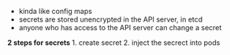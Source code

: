 - kinda like config maps
- secrets are stored unencrypted in the API server, in etcd
- anyone who has access to the API server can change a secret

**2 steps for secrets**
	1. create secret
	2. inject the secrect into pods

